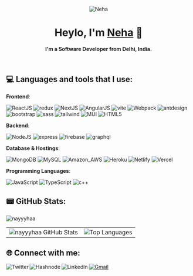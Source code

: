 <p align="center">
  <img align="center" src="https://em-content.zobj.net/thumbs/320/apple/354/woman-technologist_1f469-200d-1f4bb.png" alt="Neha" />
  <h1 align="center">Heylo, I'm <a href="https://nehagupta.netlify.app/">Neha</a> 💫</h1>
  <p align="center"><strong>I'm a Software Developer from Delhi, India.</strong></p>
</p>

</br>

## 💻 Languages and tools that I use:

**Frontend**: 
<p>
  <img src="https://img.shields.io/badge/React-20232A?style=for-the-badge&logo=react&logoColor=61DAFB" alt="ReactJS" /> 
  <img src="https://img.shields.io/badge/Redux-593D88?style=for-the-badge&logo=redux&logoColor=white" alt="redux" />
  <img src="https://img.shields.io/badge/next.js-000000?style=for-the-badge&logo=nextdotjs&logoColor=white" alt="NextJS" /> 
  <img src="https://img.shields.io/badge/Angular-DD0031?style=for-the-badge&logo=angular&logoColor=white" alt="AngularJS" />
  <img src="https://img.shields.io/badge/Vite-B73BFE?style=for-the-badge&logo=vite&logoColor=FFD62E" alt="vite" />
  <img src="https://img.shields.io/badge/Webpack-8DD6F9?style=for-the-badge&logo=Webpack&logoColor=white" alt="Webpack" />
  <img src="https://img.shields.io/badge/Ant%20Design-1890FF?style=for-the-badge&logo=antdesign&logoColor=white" alt="antdesign" /> 
  <img src="https://img.shields.io/badge/Bootstrap-563D7C?style=for-the-badge&logo=bootstrap&logoColor=white" alt="bootstrap" />
  <img src="https://img.shields.io/badge/Sass-CC6699?style=for-the-badge&logo=sass&logoColor=white" alt="sass" /> 
  <img src="https://img.shields.io/badge/Tailwind_CSS-38B2AC?style=for-the-badge&logo=tailwind-css&logoColor=white" alt="tailwind" />
  <img src="https://img.shields.io/badge/MUI-%230081CB.svg?style=for-the-badge&logo=mui&logoColor=white" alt="MUI" />
  <img src="https://img.shields.io/badge/HTML5-ED9526?style=for-the-badge&logo=html5&logoColor=white" alt="HTML5" />
</p>

**Backend**: 
<p>
  <img src="https://img.shields.io/badge/Node.js-339933?style=for-the-badge&logo=nodedotjs&logoColor=white" alt="NodeJS" /> 
  <img src="https://img.shields.io/badge/Express.js-000000?style=for-the-badge&logo=express&logoColor=white" alt="express" />
  <img src="https://img.shields.io/badge/firebase-ffca28?style=for-the-badge&logo=firebase&logoColor=black" alt="firebase" /> 
  <img src="https://img.shields.io/badge/GraphQl-E10098?style=for-the-badge&logo=graphql&logoColor=white" alt="graphql" />
</p>

**Database & Hostings**:
<p>
  <img src="https://img.shields.io/badge/MongoDB-4EA94B?style=for-the-badge&logo=mongodb&logoColor=white" alt="MongoDB" />
  <img src="https://img.shields.io/badge/MySQL-005C84?style=for-the-badge&logo=mysql&logoColor=white" alt="MySQL" />
  <img src="https://img.shields.io/badge/Amazon_AWS-FF9900?style=for-the-badge&logo=amazonaws&logoColor=white" alt="Amazon_AWS" /> 
  <img src="https://img.shields.io/badge/Heroku-430098?style=for-the-badge&logo=heroku&logoColor=white" alt="Heroku" />
  <img src="https://img.shields.io/badge/Netlify-00C7B7?style=for-the-badge&logo=netlify&logoColor=white" alt="Netlify" /> 
  <img src="https://img.shields.io/badge/Vercel-000000?style=for-the-badge&logo=vercel&logoColor=white" alt="Vercel" />
</p>

**Programming Languages**: 
<p>
  <img src="https://img.shields.io/badge/JavaScript-323330?style=for-the-badge&logo=javascript&logoColor=F7DF1E" alt="JavaScript" /> 
  <img src="https://img.shields.io/badge/TypeScript-007ACC?style=for-the-badge&logo=typescript&logoColor=white" alt="TypeScript" />
  <img src="https://img.shields.io/badge/C%2B%2B-00599C?style=for-the-badge&logo=c%2B%2B&logoColor=white" alt="c++" /> 
</p>

## 📟 GitHub Stats:

<img src="https://komarev.com/ghpvc/?username=nayyyhaa&style=for-the-badge" alt="nayyyhaa" />

<table>
  <tr>
    <td>
      <img src="https://github-readme-stats-arasgungore.vercel.app/api?username=nayyyhaa&hide_border=true&show_icons=true&count_private=true&theme=dracula" alt="nayyyhaa GitHub Stats" />
    </td>
    <td>
      <img src="https://github-readme-stats-arasgungore.vercel.app/api/top-langs/?username=nayyyhaa&hide_border=true&langs_count=8&layout=compact&count_private=true&theme=dracula" alt="Top Languages" />
    </td>
  </tr>
</table>




## 🌐 Connect with me:
<a href="mailto:nehaguptang.ng@gmail.com"><img src="https://img.shields.io/badge/Gmail-DA100B?style=for-the-badge&logo=gmail&logoColor=white" alt="Gmail"/></a> 
<a href="https://twitter.com/nayyyhaa"><img src="https://img.shields.io/badge/Twitter-1672EC?style=for-the-badge&logo=twitter&logoColor=white" alt="Twitter"  align="left"/></a>
<a href="https://dev.to/nayyyhaa"><img src="https://img.shields.io/badge/dev.to-0A0A0A?style=for-the-badge&logo=devdotto&logoColor=white" alt="Hashnode" align="left" /> </a>
<a href="https://linkedin.com/in/nayyyhaa"><img src="https://img.shields.io/badge/LinkedIn-223189?style=for-the-badge&logo=linkedin&logoColor=white" alt="LinkedIn" align="left"/></a>
